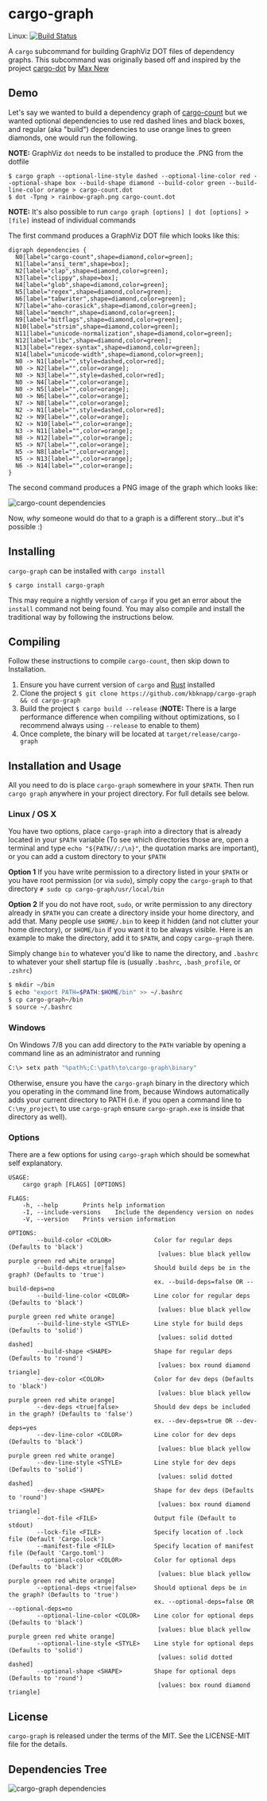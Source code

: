 # cargo-graph

Linux: [![Build Status](https://travis-ci.org/kbknapp/cargo-graph.svg?branch=master)](https://travis-ci.org/kbknapp/cargo-graph)

A `cargo` subcommand for building GraphViz DOT files of dependency graphs. This subcommand was originally based off and inspired by the project [cargo-dot](https://github.com/maxsnew/cargo-dot) by [Max New](https://github.com/maxsnew)


## Demo

Let's say we wanted to build a dependency graph of [cargo-count](https://github.com/kbknapp/cargo-count) but we wanted optional dependencies to use red dashed lines and black boxes, and regular (aka "build") dependencies to use orange lines to green diamonds, one would run the following.

**NOTE:** GraphViz `dot` needs to be installed to produce the .PNG from the dotfile

```
$ cargo graph --optional-line-style dashed --optional-line-color red --optional-shape box --build-shape diamond --build-color green --build-line-color orange > cargo-count.dot
$ dot -Tpng > rainbow-graph.png cargo-count.dot
```

**NOTE:** It's also possible to run `cargo graph [options] | dot [options] > [file]` instead of individual commands

The first command produces a GraphViz DOT file which looks like this:

```
digraph dependencies {
  N0[label="cargo-count",shape=diamond,color=green];
  N1[label="ansi_term",shape=box];
  N2[label="clap",shape=diamond,color=green];
  N3[label="clippy",shape=box];
  N4[label="glob",shape=diamond,color=green];
  N5[label="regex",shape=diamond,color=green];
  N6[label="tabwriter",shape=diamond,color=green];
  N7[label="aho-corasick",shape=diamond,color=green];
  N8[label="memchr",shape=diamond,color=green];
  N9[label="bitflags",shape=diamond,color=green];
  N10[label="strsim",shape=diamond,color=green];
  N11[label="unicode-normalization",shape=diamond,color=green];
  N12[label="libc",shape=diamond,color=green];
  N13[label="regex-syntax",shape=diamond,color=green];
  N14[label="unicode-width",shape=diamond,color=green];
  N0 -> N1[label="",style=dashed,color=red];
  N0 -> N2[label="",color=orange];
  N0 -> N3[label="",style=dashed,color=red];
  N0 -> N4[label="",color=orange];
  N0 -> N5[label="",color=orange];
  N0 -> N6[label="",color=orange];
  N7 -> N8[label="",color=orange];
  N2 -> N1[label="",style=dashed,color=red];
  N2 -> N9[label="",color=orange];
  N2 -> N10[label="",color=orange];
  N3 -> N11[label="",color=orange];
  N8 -> N12[label="",color=orange];
  N5 -> N7[label="",color=orange];
  N5 -> N8[label="",color=orange];
  N5 -> N13[label="",color=orange];
  N6 -> N14[label="",color=orange];
}
```

The second command produces a PNG image of the graph which looks like:

![cargo-count dependencies](rainbow-graph.png)

Now, *why* someone would do that to a graph is a different story...but it's possible :)

## Installing

`cargo-graph` can be installed with `cargo install`

```
$ cargo install cargo-graph
```

This may require a nightly version of `cargo` if you get an error about the `install` command not being found. You may also compile and install the traditional way by following the instructions below.


## Compiling

Follow these instructions to compile `cargo-count`, then skip down to Installation.

 1. Ensure you have current version of `cargo` and [Rust](https://www.rust-lang.org) installed
 2. Clone the project `$ git clone https://github.com/kbknapp/cargo-graph && cd cargo-graph`
 3. Build the project `$ cargo build --release` (**NOTE:** There is a large performance difference when compiling without optimizations, so I recommend always using `--release` to enable to them)
 4. Once complete, the binary will be located at `target/release/cargo-graph`

## Installation and Usage

All you need to do is place `cargo-graph` somewhere in your `$PATH`. Then run `cargo graph` anywhere in your project directory. For full details see below.

### Linux / OS X

You have two options, place `cargo-graph` into a directory that is already located in your `$PATH` variable (To see which directories those are, open a terminal and type `echo "${PATH//:/\n}"`, the quotation marks are important), or you can add a custom directory to your `$PATH`

**Option 1**
If you have write permission to a directory listed in your `$PATH` or you have root permission (or via `sudo`), simply copy the `cargo-graph` to that directory `# sudo cp cargo-graph/usr/local/bin`

**Option 2**
If you do not have root, `sudo`, or write permission to any directory already in `$PATH` you can create a directory inside your home directory, and add that. Many people use `$HOME/.bin` to keep it hidden (and not clutter your home directory), or `$HOME/bin` if you want it to be always visible. Here is an example to make the directory, add it to `$PATH`, and copy `cargo-graph` there.

Simply change `bin` to whatever you'd like to name the directory, and `.bashrc` to whatever your shell startup file is (usually `.bashrc`, `.bash_profile`, or `.zshrc`)

```sh
$ mkdir ~/bin
$ echo "export PATH=$PATH:$HOME/bin" >> ~/.bashrc
$ cp cargo-graph~/bin
$ source ~/.bashrc
```

### Windows

On Windows 7/8 you can add directory to the `PATH` variable by opening a command line as an administrator and running

```sh
C:\> setx path "%path%;C:\path\to\cargo-graph\binary"
```

Otherwise, ensure you have the `cargo-graph` binary in the directory which you operating in the command line from, because Windows automatically adds your current directory to PATH (i.e. if you open a command line to `C:\my_project\` to use `cargo-graph` ensure `cargo-graph.exe` is inside that directory as well).


### Options

There are a few options for using `cargo-graph` which should be somewhat self explanatory.

```
USAGE:
    cargo graph [FLAGS] [OPTIONS]

FLAGS:
    -h, --help       Prints help information
    -I, --include-versions    Include the dependency version on nodes
    -V, --version    Prints version information

OPTIONS:
        --build-color <COLOR>            Color for regular deps (Defaults to 'black')
                                          [values: blue black yellow purple green red white orange]
        --build-deps <true|false>        Should build deps be in the graph? (Defaults to 'true')
                                         ex. --build-deps=false OR --build-deps=no
        --build-line-color <COLOR>       Line color for regular deps (Defaults to 'black')
                                          [values: blue black yellow purple green red white orange]
        --build-line-style <STYLE>       Line style for build deps (Defaults to 'solid')
                                          [values: solid dotted dashed]
        --build-shape <SHAPE>            Shape for regular deps (Defaults to 'round')
                                          [values: box round diamond triangle]
        --dev-color <COLOR>              Color for dev deps (Defaults to 'black')
                                          [values: blue black yellow purple green red white orange]
        --dev-deps <true|false>          Should dev deps be included in the graph? (Defaults to 'false')
                                         ex. --dev-deps=true OR --dev-deps=yes
        --dev-line-color <COLOR>         Line color for dev deps (Defaults to 'black')
                                          [values: blue black yellow purple green red white orange]
        --dev-line-style <STYLE>         Line style for dev deps (Defaults to 'solid')
                                          [values: solid dotted dashed]
        --dev-shape <SHAPE>              Shape for dev deps (Defaults to 'round')
                                          [values: box round diamond triangle]
        --dot-file <FILE>                Output file (Default to stdout)
        --lock-file <FILE>               Specify location of .lock file (Default 'Cargo.lock')
        --manifest-file <FILE>           Specify location of manifest file (Default 'Cargo.toml')
        --optional-color <COLOR>         Color for optional deps (Defaults to 'black')
                                          [values: blue black yellow purple green red white orange]
        --optional-deps <true|false>     Should optional deps be in the graph? (Defaults to 'true')
                                         ex. --optional-deps=false OR --optional-deps=no
        --optional-line-color <COLOR>    Line color for optional deps (Defaults to 'black')
                                          [values: blue black yellow purple green red white orange]
        --optional-line-style <STYLE>    Line style for optional deps (Defaults to 'solid')
                                          [values: solid dotted dashed]
        --optional-shape <SHAPE>         Shape for optional deps (Defaults to 'round')
                                          [values: box round diamond triangle]
```

## License

`cargo-graph` is released under the terms of the MIT. See the LICENSE-MIT file for the details.

## Dependencies Tree
![cargo-graph dependencies](cargo-graph.png)
